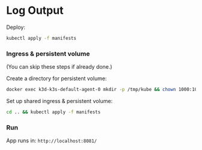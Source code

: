 # Log Output

Deploy:

```bash
kubectl apply -f manifests
```

### Ingress & persistent volume

(You can skip these steps if already done.)

Create a directory for persistent volume:

```bash
docker exec k3d-k3s-default-agent-0 mkdir -p /tmp/kube && chown 1000:1000 /tmp/kube
```

Set up shared ingress & persistent volume:

```bash
cd .. && kubectl apply -f manifests
```

### Run

App runs in: `http://localhost:8081/`
